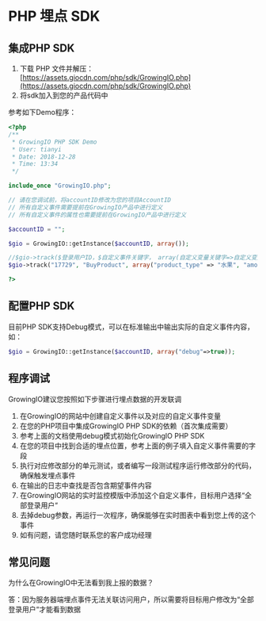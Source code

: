 # PHP 埋点 SDK

## 集成PHP SDK

1. 下载 PHP 文件并解压：[https://assets.giocdn.com/php/sdk/GrowingIO.php](https://assets.giocdn.com/php/sdk/GrowingIO.php)
2. 将sdk加入到您的产品代码中

参考如下Demo程序：

```php
<?php
/**
 * GrowingIO PHP SDK Demo
 * User: tianyi
 * Date: 2018-12-28
 * Time: 13:34
 */

include_once "GrowingIO.php";

// 请在您调试前，将accountID修改为您的项目AccountID
// 所有自定义事件需要提前在GrowingIO产品中进行定义
// 所有自定义事件的属性也需要提前在GrowingIO产品中进行定义

$accountID = "";

$gio = GrowingIO::getInstance($accountID, array());

//$gio->track($登录用户ID，$自定义事件关键字， array(自定义变量关键字=>自定义变量值));
$gio->track("17729", "BuyProduct", array("product_type" => "水果", "amount" => "5"));

?>
```

## 配置PHP SDK

目前PHP SDK支持Debug模式，可以在标准输出中输出实际的自定义事件内容，如：

```php
$gio = GrowingIO::getInstance($accountID, array("debug"=>true));
```

## 程序调试

GrowingIO建议您按照如下步骤进行埋点数据的开发联调

1. 在GrowingIO的网站中创建自定义事件以及对应的自定义事件变量
2. 在您的PHP项目中集成GrowingIO PHP SDK的依赖（首次集成需要）
3. 参考上面的文档使用debug模式初始化GrowingIO PHP SDK
4. 在您的项目中找到合适的埋点位置，参考上面的例子填入自定义事件需要的字段
5. 执行对应修改部分的单元测试，或者编写一段测试程序运行修改部分的代码，确保触发埋点事件
6. 在输出的日志中查找是否包含期望事件内容
7. 在GrowingIO网站的实时监控模版中添加这个自定义事件，目标用户选择“全部登录用户“
8. 去掉debug参数，再运行一次程序，确保能够在实时图表中看到您上传的这个事件
9. 如有问题，请您随时联系您的客户成功经理

## 常见问题

为什么在GrowingIO中无法看到我上报的数据？

答：因为服务器端埋点事件无法关联访问用户，所以需要将目标用户修改为“全部登录用户“才能看到数据

